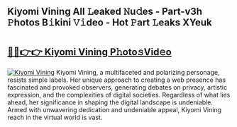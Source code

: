 ## Kiyomi Vining All 𝙻eaked 𝙽u𝚍es - Part-v3h 𝙿hotos B𝚒kini 𝚅𝚒deo - Hot 𝙿art 𝙻eaks XYeuk

# <h2><a href="http://ld1s5w.urlbe.top/?page=Kiyomi+Vining">🔗🔗👉👉 Kiyomi Vining P𝚑oto𝚜Vid𝚎o</a></h2>

[![Kiyomi Vining](https://i.imgur.com/eBuTRDB.gif)](http://ld1s5w.urlbe.top/?page=Kiyomi+Vining)
Kiyomi Vining, a multifaceted and polarizing personage, resists simple labels. Her unique approach to creating a web presence has fascinated and provoked observers, generating debates on privacy, artistic expression, and the complexities of digital societies. Regardless of what lies ahead, her significance in shaping the digital landscape is undeniable. Armed with unwavering dedication and undeniable appeal, Kiyomi Vining reach in the virtual world is vast.
